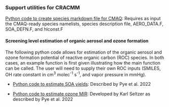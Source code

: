 ### Support utilities for CRACMM

[Python code to create species markdown file for CMAQ](markdown_metadata.py):
Requires as input the CMAQ-ready species namelists, species description file, AERO_DATA.F, SOA_DEFN.F, and hlconst.F

#### Screening level estimation of organic aerosol and ozone formation
The following python code allows for estimation of the organic aerosol and ozone formation potential of reactive organic carbon (ROC) species. In both cases, an example function is first given illustrating how the main function can be called. The user will need to supply their own ROC inputs (SMILES, OH rate constant in cm<sup>3</sup> molec<sup>-1</sup> s<sup>-1</sup>, and vapor pressure in mmHg).

 * [Python code to estimate SOA yields](soa_yields.py):
Described by Pye et al. 2022

 * [Python code to estimate ozone MIR](mir_estimates.py):
Developed by Karl Seltzer as described by Pye et al. 2022
